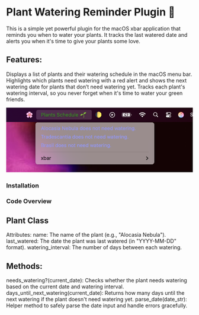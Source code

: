 # Plant Watering Reminder Plugin 🌱

This is a simple yet powerful plugin for the macOS xbar application that reminds you when to water your plants. It tracks the last watered date and alerts you when it's time to give your plants some love.

## Features:

Displays a list of plants and their watering schedule in the macOS menu bar.
Highlights which plants need watering with a red alert and shows the next watering date for plants that don’t need watering yet.
Tracks each plant's watering interval, so you never forget when it's time to water your green friends.

![Screenshot of the plugin](plant-plugin.png)

### Installation

### Code Overview

## Plant Class

Attributes:
name: The name of the plant (e.g., "Alocasia Nebula").
last_watered: The date the plant was last watered (in "YYYY-MM-DD" format).
watering_interval: The number of days between each watering.

## Methods:

needs_watering?(current_date): Checks whether the plant needs watering based on the current date and watering interval.
days_until_next_watering(current_date): Returns how many days until the next watering if the plant doesn't need watering yet.
parse_date(date_str): Helper method to safely parse the date input and handle errors gracefully.
